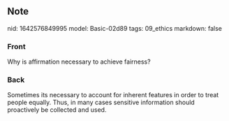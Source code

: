 ## Note
nid: 1642576849995
model: Basic-02d89
tags: 09_ethics
markdown: false

### Front
Why is affirmation necessary to achieve fairness?

### Back
Sometimes its necessary to account for inherent features in order to treat people equally. Thus, in many cases sensitive information should proactively be collected and used.
